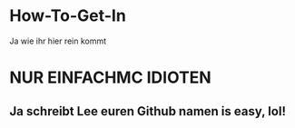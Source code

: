 # How-To-Get-In
Ja wie ihr hier rein kommt

# NUR EINFACHMC IDIOTEN
## Ja schreibt Lee euren Github namen is easy, lol!
